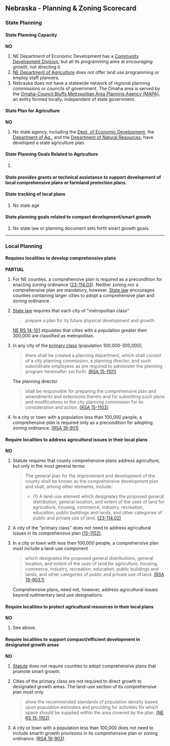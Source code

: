 ## Nebraska - Planning & Zoning Scorecard

### State Planning

#### State Planning Capacity

**NO**

1.  NE Department of Economic Development has a [Community Development Division](https://opportunity.nebraska.gov/grow-your-community/), but all its programming aims at *encouraging* growth, not directing it.
2.  [NE Department of Agriculture](http://www.nda.nebraska.gov/) does not offer land use programming or employ staff planners.
3.  Nebraska does not have a statewide network of regional planning commissions or councils of government. The Omaha area is served by the [Omaha-Council Bluffs Metropolitan Area Planning Agency (MAPA)](http://mapacog.org/about/what-is-mapa/), an entity formed locally, independent of state government.

####  State Plan for Agriculture

**NO**

1.  No state agency, including the [Dept. of Economic Development](https://opportunity.nebraska.gov/), the [Department of Ag.](http://www.nda.nebraska.gov/), and the [Department of Natural Resources](https://dnr.nebraska.gov/), have developed a state agriculture plan.

#### State Planning Goals Related to Agriculture

1.  

#### State provides grants or technical assistance to support development of local comprehensive plans or farmland protection plans.

#### State tracking of local plans

1.  No state age

#### State planning goals related to compact development/smart growth

1.  No state law or planning document sets forth smart growth goals.

---

### Local Planning

#### Requires localities to develop comprehensive plans

**PARTIAL**

1.  For NE counties, a comprehensive plan is required as a precondition for enacting zoning ordinance ([23-114.03](http://nebraskalegislature.gov/laws/statutes.php?statute=23-114.03)). Neither zoning nor a comprehensive plan are mandatory, however. [State law](http://nebraskalegislature.gov/laws/statutes.php?statute=13-301) encourages counties containing larger cities to adopt a comprehensive plan and zoning ordinance.
2.  [State law](http://nebraskalegislature.gov/laws/statutes.php?statute=14-373) requires that each city of "metropolitan class"
    >prepare a plan for its future physical development and growth.

    [NE RS 14-101](http://nebraskalegislature.gov/laws/statutes.php?statute=14-101) stipulates that cities with a population greater then 300,000 are classified as metropolitan.
3.  In any city of the [primary class](http://nebraskalegislature.gov/laws/statutes.php?statute=15-101) (population 100,000-300,000),
    >there shall be created a planning department, which shall consist of a city planning commission, a planning director, and such subordinate employees as are required to administer the planning program hereinafter set forth. [(RSA 15-1101)](http://nebraskalegislature.gov/laws/statutes.php?statute=15-1101)

    The planning director
    >shall be responsible for preparing the comprehensive plan and amendments and extensions thereto and for submitting such plans and modifications to the city planning commission for its consideration and action. [(RSA 15-1103)](http://nebraskalegislature.gov/laws/statutes.php?statute=15-1103)

4.  In a city or town with a population less than 100,000 people, a comprehensive plan is required only as a precondition for adopting zoning ordinance. [(RSA 19-901)](http://nebraskalegislature.gov/laws/statutes.php?statute=19-901)




#### Require localities to address agricultural issues in their local plans

**NO**

1.  Statute requires that county comprehensive plans address agriculture, but only in the most general terms:
    >The general plan for the improvement and development of the county shall be known as the comprehensive development plan and shall, among other elements, include:
    >
    > * (1) A land-use element which designates the proposed general distribution, general location, and extent of the uses of land for agriculture, housing, commerce, industry, recreation, education, public buildings and lands, and other categories of public and private use of land. [(23-114.02)](http://nebraskalegislature.gov/laws/statutes.php?statute=23-114.02)

2.  A city of the "primary class" does not need to address agricultural issues in its comprehensive plan [(15-1102)](http://nebraskalegislature.gov/laws/statutes.php?statute=15-1102).

3.  In a city or town with less then 100,000 people, a comprehensive plan must include a land-use component
    >which designates the proposed general distributions, general location, and extent of the uses of land for agriculture, housing, commerce, industry, recreation, education, public buildings and lands, and other categories of public and private use of land. [(RSA 19-903.1)](http://nebraskalegislature.gov/laws/statutes.php?statute=19-903)

    Comprehensive plans, need not, however, address agricultural issues beyond rudimentary land use designations.



#### Require localities to protect agricultural resources in their local plans

**NO**

1.  See above.

#### Require localities to support compact/efficient development in designated growth areas

**NO**

1.  [Statute](http://nebraskalegislature.gov/laws/statutes.php?statute=23-114.02) does not require counties to adopt comprehensive plans that promote smart growth.

2. Cities of the primary class are not required to direct growth to designated growth areas. The land-use section of its comprehensive plan must only
    >show the recommended standards of population density based upon population estimates and providing for activities for which space should be supplied within the area covered by the plan. [(NE RS 15-1102)](http://nebraskalegislature.gov/laws/statutes.php?statute=15-1102)

3.  A city or town with a population less than 100,000 does not need to include smarth growth provisions in its comprehensive plan or zoning ordinance. [(RSA 19-903)](http://nebraskalegislature.gov/laws/statutes.php?statute=19-903)

